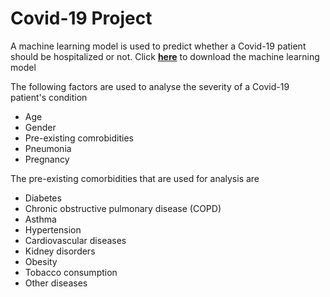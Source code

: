 # Covid-19 Project

A machine learning model is used to predict whether a Covid-19 patient should be hospitalized or not. Click **[here](https://github.com/dhruva-shashi/covid-project/blob/master/MLModel.sav?raw=true)** to download the machine learning model

$$$$

The following factors are used to analyse the severity of a Covid-19 patient's condition

- Age
- Gender
- Pre-existing comrobidities
- Pneumonia
- Pregnancy

$$$$

The pre-existing comorbidities that are used for analysis are

- Diabetes
- Chronic obstructive pulmonary disease (COPD)
- Asthma
- Hypertension
- Cardiovascular diseases
- Kidney disorders
- Obesity
- Tobacco consumption
- Other diseases
